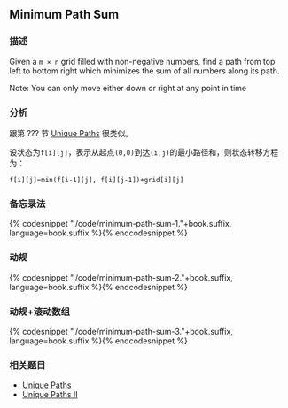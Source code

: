 ## Minimum Path Sum


### 描述

Given a `m × n` grid filled with non-negative numbers, find a path from top left to bottom right which minimizes the sum of all numbers along its path.

Note: You can only move either down or right at any point in time


### 分析

跟第 ??? 节 [Unique Paths](../dfs/unique-paths.md) 很类似。

设状态为`f[i][j]`，表示从起点`(0,0)`到达`(i,j)`的最小路径和，则状态转移方程为：

```
f[i][j]=min(f[i-1][j], f[i][j-1])+grid[i][j]
```


### 备忘录法

{% codesnippet "./code/minimum-path-sum-1."+book.suffix, language=book.suffix %}{% endcodesnippet %}


### 动规

{% codesnippet "./code/minimum-path-sum-2."+book.suffix, language=book.suffix %}{% endcodesnippet %}


### 动规+滚动数组

{% codesnippet "./code/minimum-path-sum-3."+book.suffix, language=book.suffix %}{% endcodesnippet %}


### 相关题目

* [Unique Paths](../dfs/unique-paths.md)
* [Unique Paths II](../dfs/unique-paths-ii.md)
